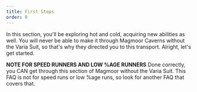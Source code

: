 ```yaml
---
title: First Steps
order: 0
---
```


In this section, you'll be exploring hot and cold, acquiring new abilities as
well. You will never be able to make it through Magmoor Caverns without the
Varia Suit, so that's why they directed you to this transport. Alright, let's
get started.

**NOTE FOR SPEED RUNNERS AND LOW %AGE RUNNERS**
Done correctly, you CAN get through this section of Magmoor without the Varia
Suit. This FAQ is not for speed runs or low %age runs, so look for another FAQ
that covers that.


